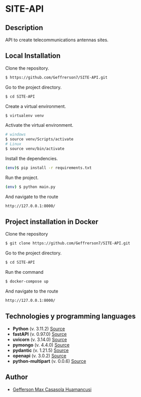 # SITE-API

## Description
API to create telecommunications antennas sites.

## Local Installation

Clone the repository.

```bash
$ https://github.com/Geffrerson7/SITE-API.git
```

Go to the project directory.

```bash
$ cd SITE-API
```

Create a virtual environment.

```sh
$ virtualenv venv
```
Activate the virtual environment.
```sh
# windows
$ source venv/Scripts/activate
# Linux
$ source venv/bin/activate
```

Install the dependencies.

```sh
(env)$ pip install -r requirements.txt
```

Run the project.
```sh
(env) $ python main.py
```

And navigate to the route
```sh
http://127.0.0.1:8000/
```

## Project installation in Docker

Clone the repository

```bash
$ git clone https://github.com/Geffrerson7/SITE-API.git
```

Go to the project directory.

```bash
$ cd SITE-API
```

Run the command
```sh
$ docker-compose up
```

And navigate to the route
```sh
http://127.0.0.1:8000/
```

## Technologies y programming languages 

* **Python** (v. 3.11.2) [Source](https://www.python.org/)
* **fastAPI** (v. 0.97.0)  [Source](https://fastapi.tiangolo.com/)
* **uvicorn** (v. 3.14.0) [Source](https://www.uvicorn.org/)
* **pymongo** (v. 4.4.0) [Source](https://pymongo.readthedocs.io/en/stable/)
* **pydantic** (v. 1.21.5) [Source](https://docs.pydantic.dev/latest/)
* **openapi** (v. 3.0.2) [Source](https://spec.openapis.org/oas/v3.0.2)
* **python-multipart** (v. 0.0.6) [Source](https://pypi.org/project/python-multipart/)


## Author
- [Gefferson Max Casasola Huamancusi](https://www.github.com/Geffrerson7)